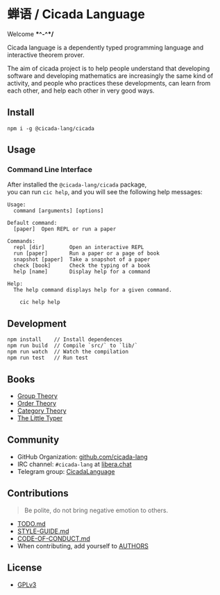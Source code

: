 # 蝉语 / Cicada Language

Welcome **\*^-^\*/**

Cicada language is a dependently typed programming language and interactive theorem prover.

The aim of cicada project is to help people understand that
developing software and developing mathematics
are increasingly the same kind of activity,
and people who practices these developments,
can learn from each other, and help each other in very good ways.

## Install

```
npm i -g @cicada-lang/cicada
```

## Usage

### Command Line Interface

After installed the `@cicada-lang/cicada` package, <br>
you can run `cic help`, and you will see the following help messages:

```
Usage:
  command [arguments] [options]

Default command:
  [paper]  Open REPL or run a paper

Commands:
  repl [dir]        Open an interactive REPL
  run [paper]       Run a paper or a page of book
  snapshot [paper]  Take a snapshot of a paper
  check [book]      Check the typing of a book
  help [name]       Display help for a command

Help:
  The help command displays help for a given command.

    cic help help
```

## Development

```
npm install    // Install dependences
npm run build  // Compile `src/` to `lib/`
npm run watch  // Watch the compilation
npm run test   // Run test
```

## Books

- [Group Theory](books/group)
- [Order Theory](books/order)
- [Category Theory](books/category)
- [The Little Typer](books/the-little-typer)

## Community

- GitHub Organization: [github.com/cicada-lang](https://github.com/cicada-lang)
- IRC channel: `#cicada-lang` at [libera.chat](https://libera.chat)
- Telegram group: [CicadaLanguage](https://t.me/CicadaLanguage)

## Contributions

> Be polite, do not bring negative emotion to others.

- [TODO.md](TODO.md)
- [STYLE-GUIDE.md](STYLE-GUIDE.md)
- [CODE-OF-CONDUCT.md](CODE-OF-CONDUCT.md)
- When contributing, add yourself to [AUTHORS](AUTHORS)

## License

- [GPLv3](LICENSE)
